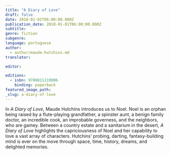 ```yaml
---
title: "A Diary of Love"
draft: false
date: 2010-01-01T06:00:00.000Z
publication_date: 2010-01-01T06:00:00.000Z
subtitle:
genre: fiction
subgenre:
language: portuguese
author:
  - author/maude-hutchins.md
translator:

editor:

editions:
  - isbn: 9780811219006
    binding: paperback
featured_image_path:
_slug: a-diary-of-love
---
```


In _A Diary of Love_, Maude Hutchins introduces us to Noel. Noel is an orphan being raised by a flute-playing grandfather, a spinster aunt, a benign family doctor, an incredible cook, an improbable governess, and the neighbors, who are gamey. Between a country estate and a sanitarium in the desert, _A Diary of Love_ highlights the capriciousness of Noel and her capability to love a vast array of characters. Hutchins’ probing, darting, fantasy-building mind is ever on the move through space, time, history, dreams, and delighted memories.

